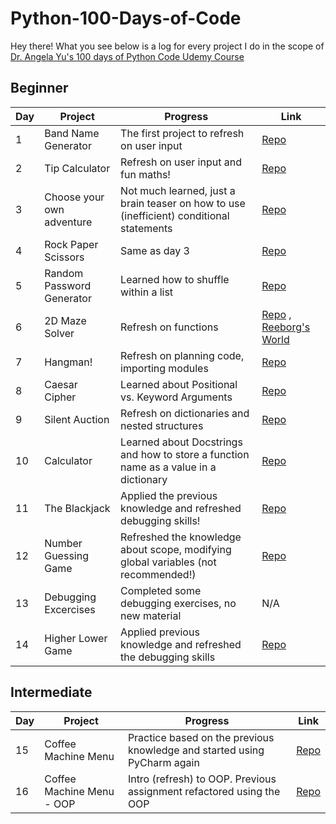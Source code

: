 # Python-100-Days-of-Code

Hey there!
What you see below is a log for every project I do in the scope of [Dr. Angela Yu's 100 days of Python Code Udemy Course](https://www.udemy.com/course/100-days-of-code/)

## Beginner
| Day | Project                   | Progress                                                                                                              | Link                                                                                                                                                               |
|-----|---------------------------|-----------------------------------------------------------------------------------------------------------------------|--------------------------------------------------------------------------------------------------------------------------------------------------------------------|
| 1   | Band Name Generator       | The first project to refresh on user input                                                                          | [Repo](https://github.com/mmaljak/100-Days-Of-Code-Python/blob/main/Beginner/Day-01-Band-Name-Generator/main.py)                                                |
| 2   | Tip Calculator            | Refresh on user input and fun maths!                                                                                  | [Repo](https://github.com/mmaljak/100-Days-Of-Code-Python/blob/main/Beginner/Day-02-Tip-Calculator/main.py)                                                     |
| 3   | Choose your own adventure | Not much learned, just a brain teaser on how to use (inefficient) conditional statements                              | [Repo](https://github.com/mmaljak/100-Days-Of-Code-Python/blob/main/Beginner/Day-03-Treasure-Island/main.py)                                                            |
| 4   | Rock Paper Scissors       | Same as day 3                                                                                                         | [Repo](https://github.com/mmaljak/100-Days-Of-Code-Python/blob/main/Beginner/Day-04-Rock-Paper-Scissors/main.py)                                                |
| 5   | Random Password Generator | Learned how to shuffle within a list                                                                                  | [Repo](https://github.com/mmaljak/100-Days-Of-Code-Python/blob/main/Beginner/Day-05-Password-Generator/main.py)                                                 |
| 6   | 2D Maze Solver            | Refresh on functions                                                                                                  | [Repo](https://github.com/mmaljak/100-Days-Of-Code-Python/tree/main/Beginner/Day-06-2D-Maze-Reeborgs-World-Final-Maze) , [Reeborg's World](https://reeborg.ca/reeborg.html?lang=en&mode=python&menu=worlds%2Fmenus%2Freeborg_intro_en.json&name=Maze&url=worlds%2Ftutorial_en%2Fmaze1.json) |
| 7   | Hangman!                  | Refresh on planning code, importing modules                                                                           | [Repo](https://github.com/mmaljak/100-Days-Of-Code-Python/blob/main/Beginner/Day-07-Hangman/main.py)                                                            |
| 8   | Caesar Cipher             | Learned about Positional vs. Keyword Arguments                                                                        | [Repo](https://github.com/mmaljak/100-Days-Of-Code-Python/blob/main/Beginner/Day-08-Caesar-Cipher/main.py)                                                      |
| 9   | Silent Auction            | Refresh on dictionaries and nested structures                                                                         | [Repo](https://github.com/mmaljak/100-Days-Of-Code-Python/blob/main/Beginner/Day-09-Blind-Auction/main.py)                                                     |
| 10  | Calculator                | Learned about Docstrings and how to store a function name as a value in a dictionary                                  | [Repo](https://github.com/mmaljak/100-Days-Of-Code-Python/blob/main/Beginner/Day-10-Calculator/main.py)                                                        |
| 11  | The Blackjack             | Applied the previous knowledge and refreshed debugging skills!                                                        | [Repo](https://github.com/mmaljak/100-Days-Of-Code-Python/blob/main/Beginner/Day-11-The-Blackjack-Capstone-Project/main.py)                                                        |
| 12  | Number Guessing Game      | Refreshed the knowledge about scope, modifying global variables (not recommended!)                                                        | [Repo](https://github.com/mmaljak/100-Days-Of-Code-Python/blob/main/Beginner/Day-12-Number-Guessing-Game/main.py)                                                        |
| 13  | Debugging Excercises      | Completed some debugging exercises, no new material                                                        | N/A                                                        |
| 14  | Higher Lower Game         | Applied previous knowledge and refreshed the debugging skills                                                        | [Repo](https://github.com/mmaljak/100-Days-Of-Code-Python/blob/main/Beginner/Day-14-higher-Lower-Game/main.py)                                                        |

## Intermediate
| Day | Project                   | Progress                                                                 | Link                                                                                                                                                               |
|-----|---------------------------|--------------------------------------------------------------------------|--------------------------------------------------------------------------------------------------------------------------------------------------------------------|
| 15  | Coffee Machine Menu       | Practice based on the previous knowledge and started using PyCharm again | [Repo]()                                                |
| 16  | Coffee Machine Menu - OOP | Intro (refresh) to OOP. Previous assignment refactored using the OOP     | [Repo]()                                                     |